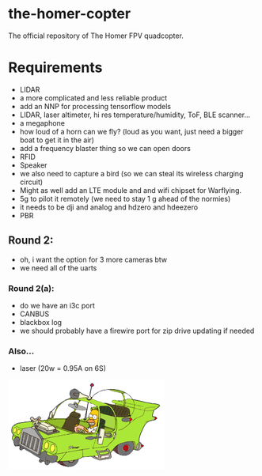 # the-homer-copter
The official repository of The Homer FPV quadcopter.

# Requirements
- LIDAR
- a more complicated and less reliable product
- add an NNP for processing tensorflow models
- LIDAR, laser altimeter, hi res temperature/humidity, ToF, BLE scanner...
- a megaphone
- how loud of a horn can we fly? (loud as you want, just need a bigger boat to get it in the air)
- add a frequency blaster thing so we  can open doors
- RFID
- Speaker
- we also need to capture a bird (so we can steal its wireless charging circuit)
- Might as well add an LTE module and and wifi chipset for Warflying.
- 5g to pilot it remotely (we need to stay 1 g ahead of the normies)
- it needs to be dji and analog and hdzero and hdeezero
- PBR

## Round 2: 
- oh, i want the option for 3 more cameras btw
- we need all of the uarts

### Round 2(a): 
- do we have an i3c port
- CANBUS
- blackbox log
- we should probably have a firewire port for zip drive updating if needed

### Also...
- laser (20w = 0.95A on 6S)

![artist's rendition](https://github.com/angorb/the-homer-copter/blob/main/TheHomer.png?raw=true)
